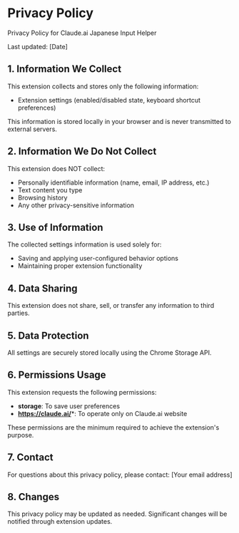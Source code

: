 # Privacy Policy

Privacy Policy for Claude.ai Japanese Input Helper

Last updated: [Date]

## 1. Information We Collect

This extension collects and stores only the following information:

- Extension settings (enabled/disabled state, keyboard shortcut preferences)

This information is stored locally in your browser and is never transmitted to external servers.

## 2. Information We Do Not Collect

This extension does NOT collect:

- Personally identifiable information (name, email, IP address, etc.)
- Text content you type
- Browsing history
- Any other privacy-sensitive information

## 3. Use of Information

The collected settings information is used solely for:

- Saving and applying user-configured behavior options
- Maintaining proper extension functionality

## 4. Data Sharing

This extension does not share, sell, or transfer any information to third parties.

## 5. Data Protection

All settings are securely stored locally using the Chrome Storage API.

## 6. Permissions Usage

This extension requests the following permissions:

- **storage**: To save user preferences
- **https://claude.ai/***: To operate only on Claude.ai website

These permissions are the minimum required to achieve the extension's purpose.

## 7. Contact

For questions about this privacy policy, please contact:
[Your email address]

## 8. Changes

This privacy policy may be updated as needed. Significant changes will be notified through extension updates.
